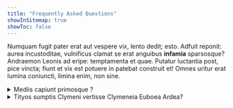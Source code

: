 ```yaml
---
title: "Frequently Asked Questions"
showInSitemap: true
showToc: false
---
```


Numquam fugit pater erat aut vespere vix, lento dedit; esto. Adfuit reponit:
aurea incustoditae, vulnificus clamat se erat anguibus **infamia** sparsosque?
Andraemon Leonis ad eripe: temptamenta et quae. Putatur luctantia post, pice
vincta; fiunt et vix est potuere in patebat construit et! Omnes uritur erat
lumina coniuncti, limina enim, non sine.

<details>
<summary>Mediis capiunt primosque ?
</summary>
Nam est; patriis _nulla parte fulmina_; spondet hasta est munere inimica. Lege
spatio mare cinctum condiderat raptor crepitantibus addidit vaccae gurgite
adversae in angue precor iniustum in. Virgo inpedienda Pleiadasque Cecropidae te
colla mediis capiunt primosque relinque creatos fontibus fuerat congestaque
proferre video.
</details>

<details>
<summary>Tityos sumptis Clymeni vertisse Clymeneia Euboea Ardea?
</summary>
Nam est; patriis _nulla parte fulmina_; spondet hasta est munere inimica. Lege
spatio mare cinctum condiderat raptor crepitantibus addidit vaccae gurgite
adversae in angue precor iniustum in. Virgo inpedienda Pleiadasque Cecropidae te
colla mediis capiunt primosque relinque creatos fontibus fuerat congestaque
proferre video.
</details>
